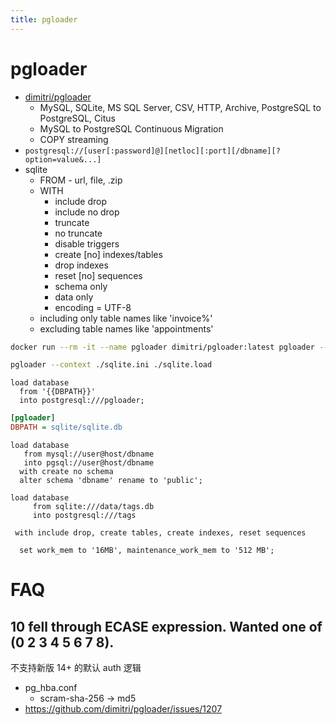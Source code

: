 ```yaml
---
title: pgloader
---
```


# pgloader

- [dimitri/pgloader](https://github.com/dimitri/pgloader)
  - MySQL, SQLite, MS SQL Server, CSV, HTTP, Archive, PostgreSQL to PostgreSQL, Citus
  - MySQL to PostgreSQL Continuous Migration
  - COPY streaming
- `postgresql://[user[:password]@][netloc][:port][/dbname][?option=value&...]`
- sqlite
  - FROM - url, file, .zip
  - WITH
    - include drop
    - include no drop
    - truncate
    - no truncate
    - disable triggers
    - create [no] indexes/tables
    - drop indexes
    - reset [no] sequences
    - schema only
    - data only
    - encoding = UTF-8
  - including only table names like 'invoice%'
  - excluding table names like 'appointments'

```bash
docker run --rm -it --name pgloader dimitri/pgloader:latest pgloader --version

pgloader --context ./sqlite.ini ./sqlite.load
```

```pre title="sqlite.load"
load database
  from '{{DBPATH}}'
  into postgresql:///pgloader;
```

```ini title="sqlite.ini"
[pgloader]
DBPATH = sqlite/sqlite.db
```

```
load database
   from mysql://user@host/dbname
   into pgsql://user@host/dbname
  with create no schema
  alter schema 'dbname' rename to 'public';
```

```
load database
     from sqlite:///data/tags.db
     into postgresql:///tags

 with include drop, create tables, create indexes, reset sequences

  set work_mem to '16MB', maintenance_work_mem to '512 MB';
```

# FAQ
## 10 fell through ECASE expression. Wanted one of (0 2 3 4 5 6 7 8).

不支持新版 14+ 的默认 auth 逻辑


- pg_hba.conf
  - scram-sha-256 -> md5
- https://github.com/dimitri/pgloader/issues/1207
